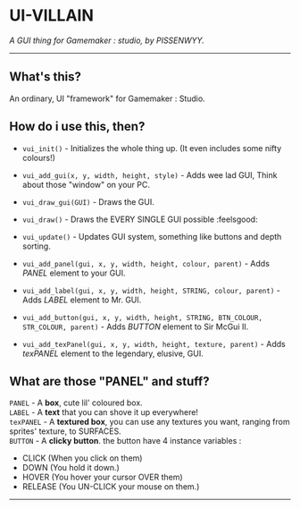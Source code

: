 UI-VILLAIN
=====================
_A GUI thing for Gamemaker : studio, by PISSENWYY._

-------------------------------------------

## What's this?
An ordinary, UI "framework" for Gamemaker : Studio.

## How do i use this, then?
- ```vui_init()``` - Initializes the whole thing up. (It even includes some nifty colours!)
- ```vui_add_gui(x, y, width, height, style)``` - Adds wee lad GUI, Think about those "window" on your PC.
- ```vui_draw_gui(GUI)``` - Draws the GUI.
- ```vui_draw()``` - Draws the EVERY SINGLE GUI possible :feelsgood:
- ```vui_update()``` - Updates GUI system, something like buttons and depth sorting.

- ```vui_add_panel(gui, x, y, width, height, colour, parent)``` - Adds _PANEL_ element to your GUI.
- ```vui_add_label(gui, x, y, width, height, STRING, colour, parent)``` - Adds _LABEL_ element to Mr. GUI.
- ```vui_add_button(gui, x, y, width, height, STRING, BTN_COLOUR, STR_COLOUR, parent)``` - Adds _BUTTON_ element to Sir McGui II.
- ```vui_add_texPanel(gui, x, y, width, height, texture, parent)``` - Adds _texPANEL_ element to the legendary, elusive, GUI.

## What are those "PANEL" and stuff?

`PANEL` - A **box**, cute lil' coloured box.  
`LABEL` - A **text** that you can shove it up everywhere!  
`texPANEL` - A **textured box**, you can use any textures you want, ranging from sprites' texture, to SURFACES.  
`BUTTON` - A **clicky button**. the button have 4 instance variables :
- CLICK (When you click on them)
- DOWN (You hold it down.)
- HOVER (You hover your cursor OVER them)
- RELEASE (You UN-CLICK your mouse on them.)

---------------------------
